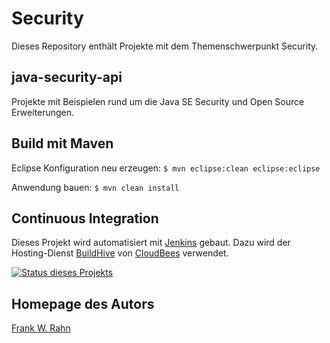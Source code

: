 # Security
Dieses Repository enthält Projekte mit dem Themenschwerpunkt Security.

## java-security-api  
Projekte mit Beispielen rund um die Java SE Security und Open Source Erweiterungen.

## Build mit Maven 
Eclipse Konfiguration neu erzeugen: `$ mvn eclipse:clean eclipse:eclipse`

Anwendung bauen: `$ mvn clean install`

## Continuous Integration
Dieses Projekt wird automatisiert mit [Jenkins](http://jenkins-ci.org/) gebaut. Dazu wird der Hosting-Dienst 
[BuildHive](https://buildhive.cloudbees.com/) von [CloudBees](http://www.cloudbees.com/) verwendet.

[![Status dieses Projekts](https://buildhive.cloudbees.com/job/frank-rahn/job/security/badge/icon)](https://buildhive.cloudbees.com/job/frank-rahn/job/security/)

## Homepage des Autors
[Frank W. Rahn](http://www.frank-rahn.de)
